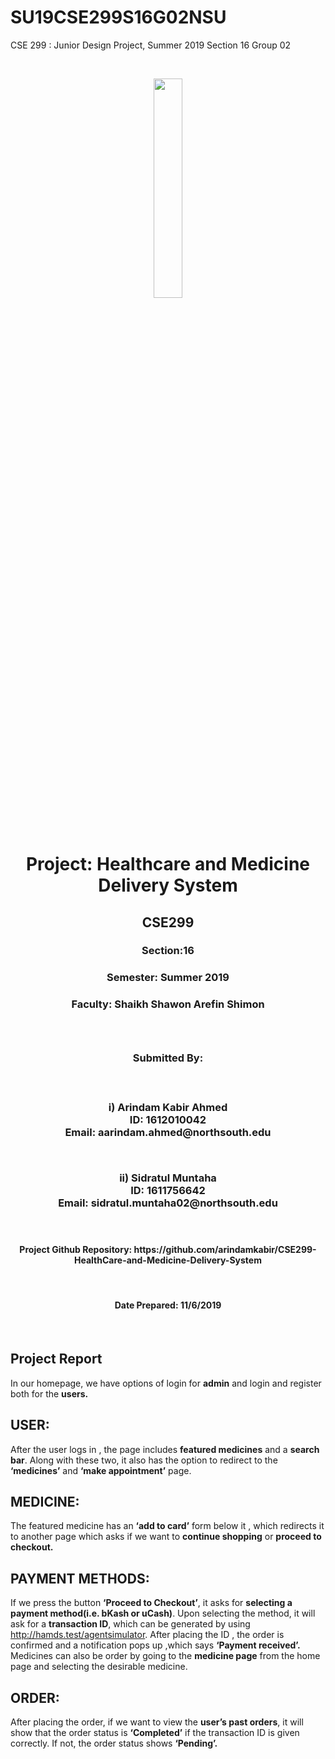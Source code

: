 # SU19CSE299S16G02NSU
CSE 299 : Junior Design Project, Summer 2019 Section 16 Group 02

<br>

<p align="center">
  <img width="30%" src="https://user-images.githubusercontent.com/51095007/60244697-c06b5f00-98dc-11e9-8f7b-5988019271b1.png">
</p>

<br>




<h1 align="center">Project: Healthcare and Medicine Delivery System</h1>

<h2 align="center">CSE299</h2>
<h3 align="center">Section:16</h3>
<h3 align="center">Semester: Summer 2019<h3>


<h3 align="center">Faculty: Shaikh Shawon Arefin Shimon <h3>
  <br>

<h3 align="center">Submitted By:<h3>
 <br>

<p align="center"><strong>i) Arindam Kabir Ahmed</strong><br>
<strong>ID:</strong> 1612010042<br>
<strong>Email:</strong> aarindam.ahmed@northsouth.edu</p>
<br>

<p align="center"><strong>ii) Sidratul Muntaha</strong><br>
<strong>ID:</strong> 1611756642<br>
<strong>Email:</strong> sidratul.muntaha02@northsouth.edu</p>
<br>

<h4 align="center">Project Github Repository: https://github.com/arindamkabir/CSE299-HealthCare-and-Medicine-Delivery-System
</h4>
<br>

<h4 align="center">Date Prepared: 11/6/2019</h4>

<br>


## **Project Report**
In our homepage, we have options of login for **admin** and login and register both for the **users.**

## **USER:**
After the user logs in , the page includes **featured medicines** and a **search bar**. Along with these two, it also has the option to redirect to the **‘medicines’** and **‘make appointment’** page.

## MEDICINE:
The featured medicine has an **‘add to card’** form below it , which redirects it to another page which asks if we want to **continue shopping** or **proceed to checkout.**

## PAYMENT METHODS:
If we press the button **‘Proceed to Checkout’**, it asks for **selecting a payment method(i.e. bKash or uCash)**. Upon selecting the method, it will ask for a **transaction ID**, which can be generated by using http://hamds.test/agentsimulator.  After placing the ID , the order is confirmed and a notification pops up ,which says **‘Payment received’.**
Medicines can also be order by going to the **medicine page** from the home page and selecting the desirable medicine.

## ORDER:
After placing the order,  if we want to view the **user’s past orders**, it will show that the order status is **‘Completed’** if the transaction ID is given correctly. If not, the order status shows **‘Pending’.**
